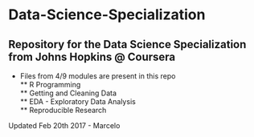 # Data-Science-Specialization
## Repository for the Data Science Specialization from Johns Hopkins @ Coursera
* Files from 4/9 modules are present in this repo <br>
** R Programming <br>
** Getting and Cleaning Data <br>
** EDA - Exploratory Data Analysis <br>
** Reproducible Research <br>

Updated Feb 20th 2017 - Marcelo

